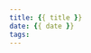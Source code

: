 ```yaml
---
title: {{ title }}
date: {{ date }}
tags:
---
```

<blockquote class="blockquote-center">
    <p id="hitokoto"></p>
</blockquote>